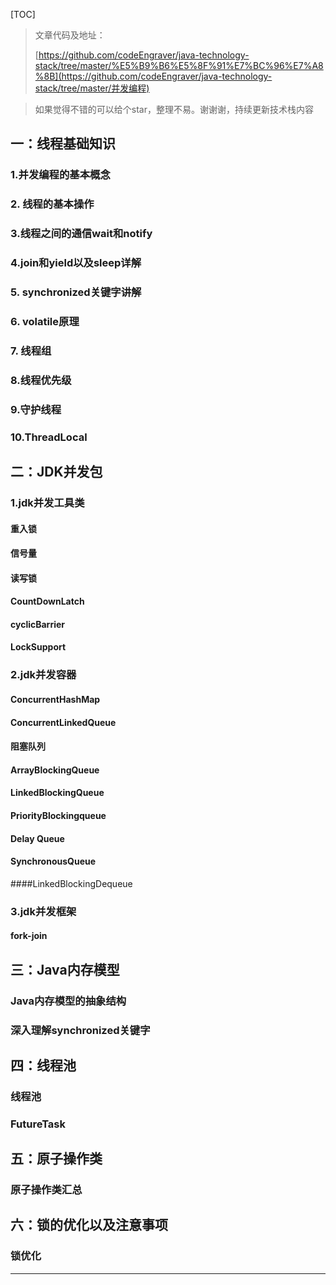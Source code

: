 [TOC]
> 文章代码及地址：
>
> [https://github.com/codeEngraver/java-technology-stack/tree/master/%E5%B9%B6%E5%8F%91%E7%BC%96%E7%A8%8B](https://github.com/codeEngraver/java-technology-stack/tree/master/并发编程)

> 如果觉得不错的可以给个star，整理不易。谢谢谢，持续更新技术栈内容

## 一：线程基础知识

### 1.并发编程的基本概念

### 2. 线程的基本操作

### 3.线程之间的通信wait和notify

### 4.join和yield以及sleep详解

### 5. synchronized关键字讲解

### 6. volatile原理

### 7. 线程组

### 8.线程优先级

### 9.守护线程

### 10.ThreadLocal

## 二：JDK并发包

### 1.jdk并发工具类

#### 重入锁

#### 信号量

#### 读写锁

#### CountDownLatch

#### cyclicBarrier

#### LockSupport

### 2.jdk并发容器

#### ConcurrentHashMap

#### ConcurrentLinkedQueue

#### 阻塞队列

#### ArrayBlockingQueue

#### LinkedBlockingQueue

#### PriorityBlockingqueue

#### Delay Queue

#### SynchronousQueue

####LinkedBlockingDequeue

### 3.jdk并发框架

#### fork-join

## 三：Java内存模型

### Java内存模型的抽象结构

### 深入理解synchronized关键字

## 四：线程池

### 线程池

### FutureTask

## 五：原子操作类

### 原子操作类汇总

## 六：锁的优化以及注意事项

### 锁优化
-------



